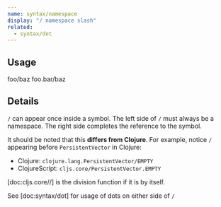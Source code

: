 ```yaml
---
name: syntax/namespace
display: "/ namespace slash"
related:
  - syntax/dot
---
```


## Usage
foo/baz
foo.bar/baz


## Details

`/` can appear once inside a symbol. The left side of `/` must always be a namespace.
The right side completes the reference to the symbol.

It should be noted that this __differs from Clojure__.  For example,
notice `/` appearing before `PersistentVector` in Clojure:

- Clojure: `clojure.lang.PersistentVector/EMPTY`
- ClojureScript: `cljs.core/PersistentVector.EMPTY`

[doc:cljs.core//] is the division function if it is by itself.

See [doc:syntax/dot] for usage of dots on either side of `/`
